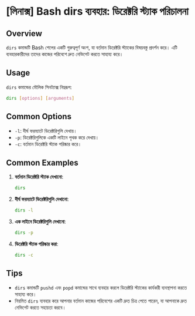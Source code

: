 # [লিনাক্স] Bash dirs ব্যবহার: ডিরেক্টরি স্ট্যাক পরিচালনা

## Overview
`dirs` কমান্ডটি Bash শেলের একটি গুরুত্বপূর্ণ অংশ, যা বর্তমান ডিরেক্টরি স্ট্যাকের বিষয়বস্তু প্রদর্শন করে। এটি ব্যবহারকারীদের তাদের কাজের পরিবেশে দ্রুত নেভিগেট করতে সাহায্য করে।

## Usage
`dirs` কমান্ডের মৌলিক সিনট্যাক্স নিম্নরূপ:

```bash
dirs [options] [arguments]
```

## Common Options
- `-l`: দীর্ঘ ফরম্যাটে ডিরেক্টরিগুলি দেখায়।
- `-p`: ডিরেক্টরিগুলিকে একটি লাইনে পৃথক করে দেখায়।
- `-c`: বর্তমান ডিরেক্টরি স্ট্যাক পরিষ্কার করে।

## Common Examples
1. **বর্তমান ডিরেক্টরি স্ট্যাক দেখানো**:
   ```bash
   dirs
   ```

2. **দীর্ঘ ফরম্যাটে ডিরেক্টরিগুলি দেখানো**:
   ```bash
   dirs -l
   ```

3. **এক লাইনে ডিরেক্টরিগুলি দেখানো**:
   ```bash
   dirs -p
   ```

4. **ডিরেক্টরি স্ট্যাক পরিষ্কার করা**:
   ```bash
   dirs -c
   ```

## Tips
- `dirs` কমান্ডটি `pushd` এবং `popd` কমান্ডের সাথে ব্যবহার করলে ডিরেক্টরি স্ট্যাকের কার্যকরী ব্যবস্থাপনা করতে সাহায্য করে।
- নিয়মিত `dirs` ব্যবহার করে আপনার বর্তমান কাজের পরিবেশের একটি দ্রুত চিত্র পেতে পারেন, যা আপনাকে দ্রুত নেভিগেট করতে সহায়তা করবে।
